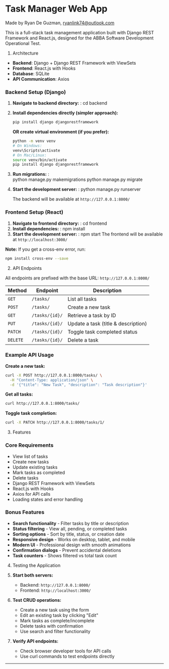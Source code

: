 # Task Manager Web App

Made by Ryan De Guzman, ryanlink74@outlook.com

This is a full-stack task management application built with Django REST Framework and React.js, designed for the ABBA Software Development Operational Test.

1. Architecture

- **Backend**: Django + Django REST Framework with ViewSets
- **Frontend**: React.js with Hooks
- **Database**: SQLite
- **API Communication**: Axios

### Backend Setup (Django)

1. **Navigate to backend directory:**   :   cd backend
2. **Install dependencies directly (simpler approach):**
   ```bash
   pip install django djangorestframework
   ```
   
   **OR create virtual environment (if you prefer):**
   ```bash
   python -m venv venv
   # On Windows:
   venv\Scripts\activate
   # On Mac/Linux:
   source venv/bin/activate
   pip install django djangorestframework
   ```
4. **Run migrations:**  :   
   python manage.py makemigrations
   python manage.py migrate
5. **Start the development server:**    :   python manage.py runserver

   The backend will be available at `http://127.0.0.1:8000/`


### Frontend Setup (React)

1. **Navigate to frontend directory:**  :   cd frontend
2. **Install dependencies:**    :   npm install
3. **Start the development server:**    :   npm start
   The frontend will be available at `http://localhost:3000/`

**Note:** If you get a cross-env error, run:
```bash
npm install cross-env --save
```



2.  API Endpoints

All endpoints are prefixed with the base URL: `http://127.0.0.1:8000/`

| Method  | Endpoint | Description |
|---------|----------|-------------|
| `GET`   | `/tasks/` | List all tasks |
| `POST`  | `/tasks/` | Create a new task |
| `GET`   | `/tasks/{id}/` | Retrieve a task by ID |
| `PUT`   | `/tasks/{id}/` | Update a task (title & description) |
| `PATCH` | `/tasks/{id}/` | Toggle task completed status |
| `DELETE`| `/tasks/{id}/` | Delete a task |

### Example API Usage

**Create a new task:**
```bash
curl -X POST http://127.0.0.1:8000/tasks/ \
  -H "Content-Type: application/json" \
  -d '{"title": "New Task", "description": "Task description"}'
```

**Get all tasks:**
```bash
curl http://127.0.0.1:8000/tasks/
```

**Toggle task completion:**
```bash
curl -X PATCH http://127.0.0.1:8000/tasks/1/
```



3.  Features

### Core Requirements 
-  View list of tasks
-  Create new tasks
-  Update existing tasks
-  Mark tasks as completed
-  Delete tasks
-  Django REST Framework with ViewSets
-  React.js with Hooks
-  Axios for API calls
-  Loading states and error handling

### Bonus Features
- **Search functionality** - Filter tasks by title or description
- **Status filtering** - View all, pending, or completed tasks
- **Sorting options** - Sort by title, status, or creation date
- **Responsive design** - Works on desktop, tablet, and mobile
- **Modern UI** - Professional design with smooth animations
- **Confirmation dialogs** - Prevent accidental deletions
- **Task counters** - Shows filtered vs total task count




4.   Testing the Application

1. **Start both servers:**
   - Backend: `http://127.0.0.1:8000/`
   - Frontend: `http://localhost:3000/`

2. **Test CRUD operations:**
   - Create a new task using the form
   - Edit an existing task by clicking "Edit"
   - Mark tasks as complete/incomplete
   - Delete tasks with confirmation
   - Use search and filter functionality

3. **Verify API endpoints:**
   - Check browser developer tools for API calls
   - Use curl commands to test endpoints directly

---

